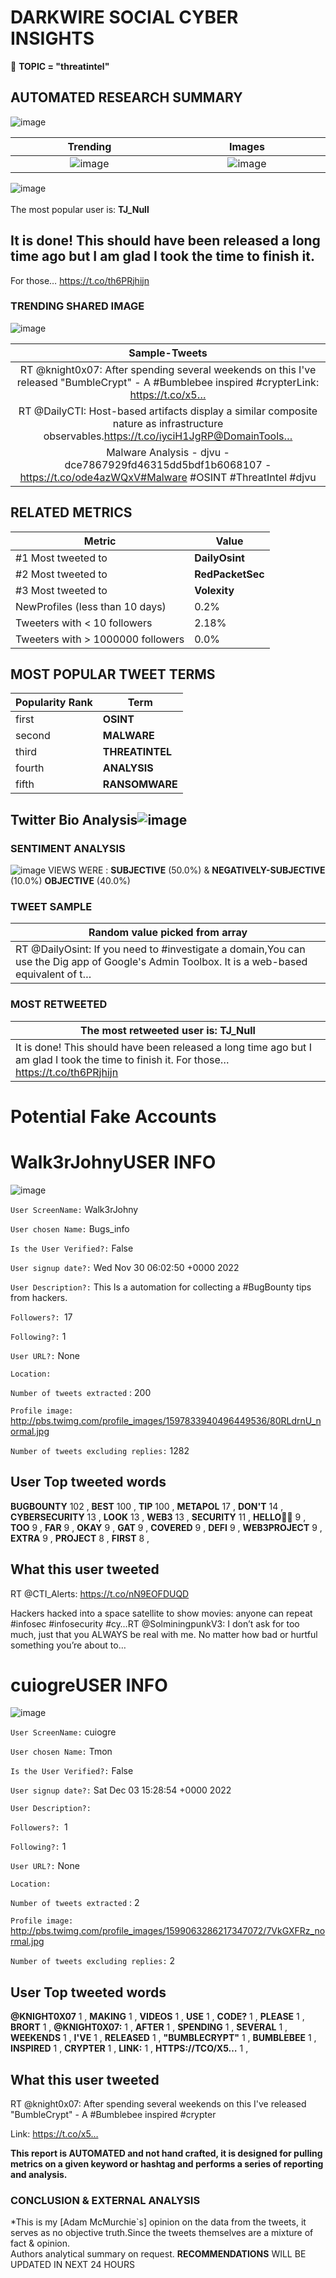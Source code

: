 # DARKWIRE SOCIAL CYBER INSIGHTS 
&#x1F34E; **TOPIC = "threatintel"**

## AUTOMATED RESEARCH SUMMARY
  ![image](darkLogo.png)   

|  Trending  |   Images | 
:-------------------------:|:-------------------------:
|  ![image](assets/threatintel/imageFile1.jpg)     <img width=200/> | ![image](assets/threatintel/imageFile2.jpg) <img width=200/> |   
 
 
![image](assets/threatintel/TWEETS.png)
<br></br>
The most popular user is: **TJ_Null**  
 

## It is done! This should have been released a long time ago but I am glad I took the time to finish it. 

For those… https://t.co/th6PRjhijn 

  




### TRENDING SHARED IMAGE

![image](assets/threatintel/twitterPostedImage.png)



|                **Sample-Tweets**        |
| :-------------: |
| RT @knight0x07: After spending several weekends on this I've released "BumbleCrypt" - A #Bumblebee inspired #crypterLink: https://t.co/x5… |
| RT @DailyCTI: Host-based artifacts display a similar composite nature as infrastructure observables.https://t.co/iyciH1JgRP@DomainTools… |
| Malware Analysis - djvu - dce7867929fd46315dd5bdf1b6068107 - https://t.co/ode4azWQxV#Malware #OSINT #ThreatIntel  #djvu |

## RELATED METRICS<br>
| Metric | Value |
| ------------- | ------------- |
| #1 Most tweeted to  | **DailyOsint** |
| #2 Most tweeted to  | **RedPacketSec** |
| #3 Most tweeted to  | **Volexity** |
| NewProfiles (less than 10 days) | 0.2%  |
| Tweeters with < 10 followers  | 2.18%|
| Tweeters with > 1000000 followers  | 0.0%  |



## MOST POPULAR TWEET TERMS 


| Popularity Rank  | Term |
| ------------- | ------------- |
| first  | **OSINT**  |
| second  | **MALWARE**  |
| third  | **THREATINTEL** |
| fourth  | **ANALYSIS**  |
| fifth  | **RANSOMWARE**  |


## Twitter Bio Analysis![image](assets/threatintel/BIO.png)
### SENTIMENT ANALYSIS
![image](assets/threatintel/sentiment.png)
VIEWS WERE : **SUBJECTIVE**  (50.0%) & **NEGATIVELY-SUBJECTIVE** (10.0%) **OBJECTIVE** (40.0%)

### TWEET SAMPLE 
| Random value picked from array |
| ------------- |
|RT @DailyOsint: If you need to #investigate a domain,You can use the Dig app of Google's Admin Toolbox. It is a web-based equivalent of t… |

### MOST RETWEETED 

| The most retweeted user is: **TJ_Null**  |
| ------------- |
| It is done! This should have been released a long time ago but I am glad I took the time to finish it. For those… https://t.co/th6PRjhijn |

# Potential Fake Accounts
 
# Walk3rJohnyUSER INFO
![image](http://pbs.twimg.com/profile_images/1597833940496449536/80RLdrnU_normal.jpg)
 
`User ScreenName:` Walk3rJohny 
 
`User chosen Name:` Bugs_info 
 
`Is the User Verified?:` False 
 
`User signup date?:` Wed Nov 30 06:02:50 +0000 2022 
 
`User Description?:` This Is a automation for collecting a #BugBounty tips from  hackers. 
 
`Followers?: `17 
 
`Following?:` 1 
 
`User URL?:` None 
 
`Location:`  
 
`Number of tweets extracted`  : 200 
 
`Profile image:` http://pbs.twimg.com/profile_images/1597833940496449536/80RLdrnU_normal.jpg 
 
`Number of tweets excluding replies:` 1282 
 

 

 
## User Top tweeted words 
 
**BUGBOUNTY** 102 , **BEST** 100 , **TIP** 100 , **METAPOL** 17 , **DON'T** 14 , **CYBERSECURITY** 13 , **LOOK** 13 , **WEB3** 13 , **SECURITY** 11 , **HELLO👋🤗** 9 , **TOO** 9 , **FAR** 9 , **OKAY** 9 , **GAT** 9 , **COVERED** 9 , **DEFI** 9 , **WEB3PROJECT** 9 , **EXTRA** 9 , **PROJECT** 8 , **FIRST** 8 , 
 
## What this user tweeted
 
RT @CTI_Alerts: https://t.co/nN9EOFDUQD

Hackers hacked into a space satellite to show movies: anyone can repeat #infosec #infosecurity #cy…RT @SolminingpunkV3: I don’t ask for too much, just that you ALWAYS be real with me. No matter how bad or hurtful something you’re about to…
 
# cuiogreUSER INFO
![image](http://pbs.twimg.com/profile_images/1599063286217347072/7VkGXFRz_normal.jpg)
 
`User ScreenName:` cuiogre 
 
`User chosen Name:` Tmon 
 
`Is the User Verified?:` False 
 
`User signup date?:` Sat Dec 03 15:28:54 +0000 2022 
 
`User Description?:`  
 
`Followers?: `1 
 
`Following?:` 1 
 
`User URL?:` None 
 
`Location:`  
 
`Number of tweets extracted`  : 2 
 
`Profile image:` http://pbs.twimg.com/profile_images/1599063286217347072/7VkGXFRz_normal.jpg 
 
`Number of tweets excluding replies:` 2 
 

 

 
## User Top tweeted words 
 
**@KNIGHT0X07** 1 , **MAKING** 1 , **VIDEOS** 1 , **USE** 1 , **CODE?** 1 , **PLEASE** 1 , **BRORT** 1 , **@KNIGHT0X07:** 1 , **AFTER** 1 , **SPENDING** 1 , **SEVERAL** 1 , **WEEKENDS** 1 , **I'VE** 1 , **RELEASED** 1 , **"BUMBLECRYPT"** 1 , **BUMBLEBEE** 1 , **INSPIRED** 1 , **CRYPTER** 1 , **LINK:** 1 , **HTTPS://TCO/X5…** 1 , 
 
## What this user tweeted
 
RT @knight0x07: After spending several weekends on this I've released "BumbleCrypt" - A #Bumblebee inspired #crypter

Link: https://t.co/x5…
 

<b> This report is AUTOMATED and not hand crafted, it is designed for pulling metrics on a given keyword or hashtag and performs a series of reporting and analysis.</b>  
### CONCLUSION & EXTERNAL ANALYSIS

*This is my [Adam McMurchie`s] opinion on the data from the tweets, it serves as no objective truth.Since the tweets themselves are a mixture of fact & opinion.<br>
Authors analytical summary on request.
**RECOMMENDATIONS** WILL BE UPDATED IN NEXT  24 HOURS <br>